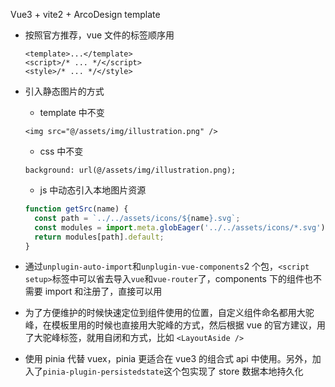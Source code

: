 Vue3 + vite2 + ArcoDesign template

- 按照官方推荐，vue 文件的标签顺序用

  ```
  <template>...</template>
  <script>/* ... */</script>
  <style>/* ... */</style>
  ```

- 引入静态图片的方式

  - template 中不变

  ```
  <img src="@/assets/img/illustration.png" />
  ```

  - css 中不变

  ```
  background: url(@/assets/img/illustration.png);
  ```

  - js 中动态引入本地图片资源

  ```javascript
  function getSrc(name) {
    const path = `../../assets/icons/${name}.svg`;
    const modules = import.meta.globEager('../../assets/icons/*.svg');
    return modules[path].default;
  }
  ```

- 通过`unplugin-auto-import`和`unplugin-vue-components`2 个包，`<script setup>`标签中可以省去导入`vue`和`vue-router`了，components 下的组件也不需要 import 和注册了，直接可以用

- 为了方便维护的时候快速定位到组件使用的位置，自定义组件命名都用大驼峰，在模板里用的时候也直接用大驼峰的方式，然后根据 vue 的官方建议，用了大驼峰标签，就用自闭和方式，比如 `<LayoutAside />`

- 使用 pinia 代替 vuex，pinia 更适合在 vue3 的组合式 api 中使用。另外，加入了`pinia-plugin-persistedstate`这个包实现了 store 数据本地持久化

